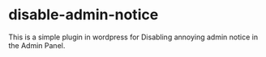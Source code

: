 # disable-admin-notice
This is a simple plugin in wordpress for Disabling annoying admin notice in the Admin Panel.
